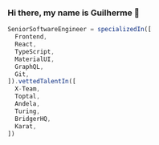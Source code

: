 ### Hi there, my name is Guilherme 👋

```js
SeniorSoftwareEngineer = specializedIn([
  Frontend,
  React,
  TypeScript,
  MaterialUI,
  GraphQL,
  Git,
]).vettedTalentIn([
  X-Team,
  Toptal,
  Andela,
  Turing,
  BridgerHQ,
  Karat,
])

```

<!--
**GuiMend/GuiMend** is a ✨ _special_ ✨ repository because its `README.md` (this file) appears on your GitHub profile.

Here are some ideas to get you started:

- 🔭 I’m currently working on ...
- 🌱 I’m currently learning ...
- 👯 I’m looking to collaborate on ...
- 🤔 I’m looking for help with ...
- 💬 Ask me about ...
- 📫 How to reach me: ...
- 😄 Pronouns: ...
- ⚡ Fun fact: ...
-->
